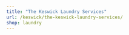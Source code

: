 ```yaml
---
title: "The Keswick Laundry Services"
url: /keswick/the-keswick-laundry-services/
shop: laundry
---
```

